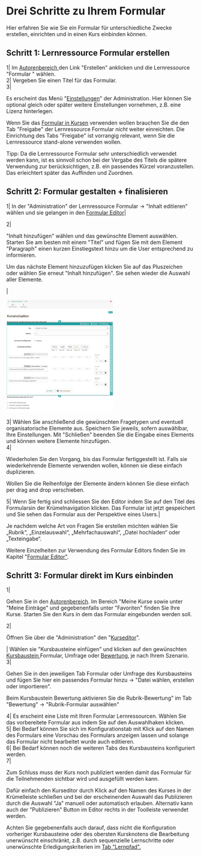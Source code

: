 # Drei Schritte zu Ihrem Formular

Hier erfahren Sie wie Sie ein Formular für unterschiedliche Zwecke erstellen,
einrichten und in einen Kurs einbinden können.

Schritt 1: Lernressource Formular erstellen  
---  
1| Im [Autorenbereich ](Autorenbereich.html)den Link "Erstellen" anklicken und
die Lernressource "Formular " wählen.  
2| Vergeben Sie einen Titel für das Formular.  
3|

Es erscheint das Menü "[Einstellungen](Kurseinstellungen.html)" der
Administration. Hier können Sie optional gleich oder später weitere
Einstellungen vornehmen, z.B. eine Lizenz hinterlegen.  
  
Wenn Sie das [Formular in Kursen](Formulare+in+Kursen.html) verwenden wollen
brauchen Sie die den Tab "Freigabe" der Lernressource Formular _nicht_ weiter
einreichten. Die Einrichtung des Tabs "Freigabe" ist vorrangig relevant, wenn
Sie die Lernressource stand-alone verwenden wollen.

Tipp: Da die Lernressource Formular sehr unterschiedlich verwendet werden
kann, ist es sinnvoll schon bei der Vergabe des Titels die spätere Verwendung
zur berücksichtigen, z.B. ein passendes Kürzel voranzustellen. Das erleichtert
später das Auffinden und Zuordnen.

Schritt 2: Formular gestalten + finalisieren  
---  
1| In der "Administration" der Lernressource Formular → "Inhalt editieren"
wählen und sie gelangen in den [Formular Editor](Formular+Editor.html)|  
  
2|

"Inhalt hinzufügen" wählen und das gewünschte Element auswählen. Starten Sie
am besten mit einem "Titel" und fügen Sie mit dem Element "Paragraph" einen
kurzen Einstiegstext hinzu um die User entsprechend zu informieren.

Um das nächste Element hinzuzufügen klicken Sie auf das Pluszeichen oder
wählen Sie erneut "Inhalt hinzufügen". Sie sehen wieder die Auswahl aller
Elemente.

|

![](assets/Formular_Beispiel1.png)  
  
3| Wählen Sie anschließend die gewünschten Fragetypen und eventuell
organisatorische Elemente aus.  Speichern Sie jeweils, sofern auswählbar, Ihre
Einstellungen. Mit "Schließen" beenden Sie die Eingabe eines Elements und
können weitere Elemente hinzufügen.  
4|

Wiederholen Sie den Vorgang, bis das Formular fertiggestellt ist. Falls sie
wiederkehrende Elemente verwenden wollen, können sie diese einfach
duplizieren.

Wollen Sie die Reihenfolge der Elemente ändern können Sie diese einfach per
drag and drop verschieben.  
  
5| Wenn Sie fertig sind schliessen Sie den Editor indem Sie auf den Titel des
Formularsin der Krümelnavigation klicken. Das Formular ist jetzt gespeichert
und Sie sehen das Formular aus der Perspektive eines Users.|  
  
  
Je nachdem welche Art von Fragen Sie erstellen möchten wählen Sie „Rubrik“,
„Einzelauswahl“, „Mehrfachauswahl“, „Datei hochladen“ oder „Texteingabe“.

Weitere Einzelheiten zur Verwendung des Formular Editors finden Sie im Kapitel
"[Formular Editor"](Formular+Editor.html).

Schritt 3: Formular direkt im Kurs einbinden  
---  
1|

Gehen Sie in den [Autorenbereich](Autorenbereich.html). Im Bereich "Meine
Kurse sowie unter "Meine Einträge" und gegebenenfalls unter "Favoriten" finden
Sie Ihre Kurse. Starten Sie den Kurs in dem das Formular eingebunden werden
soll.  
  
2|

Öffnen Sie über die "Administration" den
"[Kurseditor](../../pages/viewpage.action%EF%B9%96pageId=108593713.html)".  
  
  
| Wählen sie "Kursbausteine einfügen" und klicken auf den gewünschten
[Kursbaustein
](../../pages/viewpage.action%EF%B9%96pageId=108593581.html)Formular, Umfrage
oder [Bewertung](../../pages/viewpage.action%EF%B9%96pageId=108593280.html),
je nach Ihrem Szenario.  
3|

Gehen Sie in den jeweiligen Tab Formular oder Umfrage des Kursbausteins und
fügen Sie hier ein passendes Formular hinzu → "Datei wählen, erstellen oder
importieren".

Beim Kursbaustein Bewertung aktivieren Sie die Rubrik-Bewertung" im Tab
"Bewertung" → "Rubrik-Formular auswählen"  
  
4| Es erscheint eine Liste mit Ihren Formular Lernressourcen. Wählen Sie das
vorbereitete Formular aus indem Sie auf den Auswahlhaken klicken.  
5| Bei Bedarf können Sie sich im Konfigurationstab mit Klick auf den Namen des
Formulars eine Vorschau des Formulars anzeigen lassen und solange das Formular
nicht bearbeitet wurde auch editieren.  
6| Bei Bedarf können noch die weiteren Tabs des Kursbausteins konfiguriert
werden.  
7|

Zum Schluss muss der Kurs noch publiziert werden damit das Formular für die
Teilnehmenden sichtbar wird und ausgefüllt werden kann.

Dafür einfach den Kurseditor durch Klick auf den Namen des Kurses in der
Krümelleiste schließen und bei der erscheinenden Auswahl das Publizieren durch
die Auswahl "Ja" manuell oder automatisch erlauben. Alternativ kann auch der
"Publizieren" Button im Editor rechts in der Toolleiste verwendet werden.  
  
Achten Sie gegebenenfalls auch darauf, dass nicht die Konfiguration vorheriger
Kursbausteine oder des obersten Kursknotens die Bearbeitung unerwünscht
einschränkt, z.B. durch sequenzielle Lernschritte oder unerwünschte
Erledigungskriterien im [Tab "Lernpfad".](Lernpfad+Kurs++-+Kurseditor.html)

